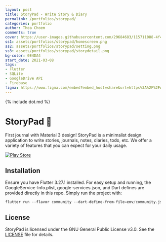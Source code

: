 ```yaml
---
layout: post
title: StoryPad - Write Story & Diary
permalink: /portfolios/storypad/
categories: portfolio
author: Thea Choem
comments: true
cover: https://user-images.githubusercontent.com/29684683/115711088-4f444800-a39d-11eb-8930-f2556f117037.png
ss1: assets/portfolios/storypad/homescreen.png
ss2: assets/portfolios/storypad/setting.png
ss3: assets/portfolios/storypad/storydetail.png
bg-color: 0E4DA4
start_date: 2021-03-08
tags:
- Flutter
- SQLite
- GoogleDrive API
- Firebase
figma: https://www.figma.com/embed?embed_host=share&url=https%3A%2F%2Fwww.figma.com%2Ffile%2FzfVnCt9vHSUb6PaZuQdgjB%2FStoryPad-v2.0%3Fnode-id%3D2%253A401
---
```

{% include dot.md %}

# StoryPad 📝

<!-- ![cover](https://repository-images.githubusercontent.com/444136870/43a054a0-50ad-47d7-a680-4a12507a77d2) -->

First journal with Material 3 design! StoryPad is a minimalist design application to write stories, journals, notes, diaries, todo, etc. We offer a variety of features that you can expect for your daily usage.

<!-- [![App Store](https://img.shields.io/badge/App_Store-0D96F6?style=for-the-badge&logo=app-store&logoColor=white)](https://apps.apple.com/us/app/spooky/id1629372753?platform=iphone) -->
[![Play Store](https://img.shields.io/badge/Google_Play-414141?style=for-the-badge&logo=google-play&logoColor=white)](https://play.google.com/store/apps/details?id=com.tc.writestory)

## Installation

Ensure you have Flutter 3.27.1 installed. For easy setup and running, the GoogleService-Info.plist, google-services.json, and Dart defines are provided directly in this repo. Simply run the project with:

```s
flutter run --flavor community --dart-define-from-file=env/community.json --target=lib/main_community.dart
```

## License

StoryPad is licensed under the GNU General Public License v3.0. See the [LICENSE](LICENSE) file for details.
